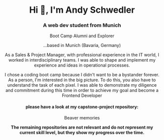 <h1 align="center">Hi 👋, I'm Andy Schwedler</h1>
<h3 align="center">A web dev student from Munich</h3>
<p align="center">Boot Camp Alumni and Explorer</p>

<p align="center">
...based in Munich (Bavaria, Germany)
</p>
<p align="center">
As a Sales & Project Manager, with professional experience in the IT world, I worked in interdisciplinary teams. I was able to shape and implement my experience and ideas in operational processes.</p>

<p align="center"> I chose a coding boot camp because I didn't want to be a bystander forever. As a person, I'm interested in the big picture. To do this, you also have to understand the task of each pixel. I was able to demonstrate my diligence and commitment during this time in order to achieve my goal and become a Frontend Developer</p>

<h4 align="center"> please have a look at my capstone-project repository:  </h4>
  <p text-decoration="none" align="center">Beaver memories</p>
  
<p align="center"> <strong>The remaining repositories are not relevant and do not represent my current skill level, but they show my progress over the time.</strong></p>
